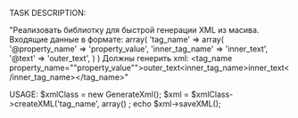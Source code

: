 TASK DESCRIPTION:

"Реализовать библиотку для быстрой генерации XML из масива. Входящие данные в формате:
array(
'tag_name' => array(
'@property_name' => 'property_value',
'inner_tag_name' => 'inner_text',
'@text' => 'outer_text',
)
)
Должны генерить xml:
<tag_name property_name=""property_value"">outer_text<inner_tag_name>inner_text</inner_tag_name></tag_name>"


USAGE:
$xmlClass = new GenerateXml();
$xml = $xmlClass->createXML('tag_name', array() ;
echo $xml->saveXML();